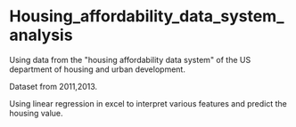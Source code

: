 # Housing_affordability_data_system_analysis


Using data from the "housing affordability data system" of the US department of housing and urban development.

Dataset from 2011,2013.

Using linear regression in excel to interpret various features and predict the housing value.

